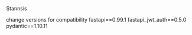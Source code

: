 Stannsis

change versions for compatibility
fastapi==0.99.1
fastapi_jwt_auth==0.5.0
pydantic==1.10.11 